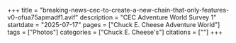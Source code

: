 +++
title = "breaking-news-cec-to-create-a-new-chain-that-only-features-v0-ofua75apmadf1.avif"
description = "CEC Adventure World Survey 1"
startdate = "2025-07-17"
pages = ["Chuck E. Cheese Adventure World"]
tags = ["Photos"]
categories = ["Chuck E. Cheese's"]
citations = [""]
+++
